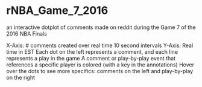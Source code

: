 # rNBA_Game_7_2016
an interactive dotplot of comments made on reddit during the Game 7 of the 2016 NBA Finals

X-Axis: # comments created over real time 10 second intervals
Y-Axis: Real time in EST
Each dot on the left represents a comment, and each line represents a play in the game
A comment or play-by-play event that references a specific player is colored (with a key in the annotations)
Hover over the dots to see more specifics: comments on the left and play-by-play on the right
